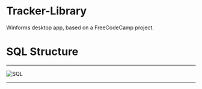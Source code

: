 # Tracker-Library
Winforms desktop app, based on a FreeCodeCamp project.
# SQL Structure
<hr>

![SQL](https://user-images.githubusercontent.com/41706638/68610365-dfe3dc80-04b7-11ea-980c-bb2749040a37.png)

<hr>
